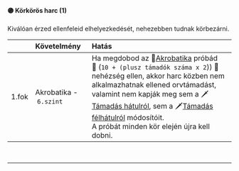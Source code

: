 #### 🟣 Körkörös harc (1)

Kiválóan érzed ellenfeleid elhelyezkedését, nehezebben tudnak körbezárni.

| |  Követelmény | Hatás  |
| :----------- | :----------- | :----------- |
| 1.fok | Akrobatika&nbsp;-&nbsp;`6.szint` | Ha megdobod az 🔴[Akrobatika](kepzettsegek/akrobatika_eses_ugras.md) próbád<br />👀 (`10 + (plusz támadók száma x 2`)) 👀<br />nehézség ellen, akkor harc közben nem alkalmazhatnak ellened orvtámadást, valamint nem kapják meg sem a 🗡️[Támadás hátulról](065_01_harci_helyzetek.md#t%C3%A1mad%C3%A1s-h%C3%A1tulr%C3%B3l), sem a 🗡️[Támadás félhátulról](065_01_harci_helyzetek.md) módosítóit.<br />A próbát minden kör elején újra kell dobni. |

<br />

---
